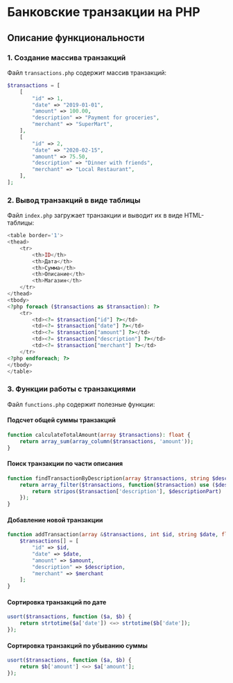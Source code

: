 # Банковские транзакции на PHP

## Описание функциональности
### 1. Создание массива транзакций
Файл `transactions.php` содержит массив транзакций:
```php
$transactions = [
    [
        "id" => 1,
        "date" => "2019-01-01",
        "amount" => 100.00,
        "description" => "Payment for groceries",
        "merchant" => "SuperMart",
    ],
    [
        "id" => 2,
        "date" => "2020-02-15",
        "amount" => 75.50,
        "description" => "Dinner with friends",
        "merchant" => "Local Restaurant",
    ],
];
```

### 2. Вывод транзакций в виде таблицы
Файл `index.php` загружает транзакции и выводит их в виде HTML-таблицы:
```php
<table border='1'>
<thead>
    <tr>
        <th>ID</th>
        <th>Дата</th>
        <th>Сумма</th>
        <th>Описание</th>
        <th>Магазин</th>
    </tr>
</thead>
<tbody>
<?php foreach ($transactions as $transaction): ?>
    <tr>
        <td><?= $transaction["id"] ?></td>
        <td><?= $transaction["date"] ?></td>
        <td><?= $transaction["amount"] ?></td>
        <td><?= $transaction["description"] ?></td>
        <td><?= $transaction["merchant"] ?></td>
    </tr>
<?php endforeach; ?>
</tbody>
</table>
```

### 3. Функции работы с транзакциями
Файл `functions.php` содержит полезные функции:

#### Подсчет общей суммы транзакций
```php
function calculateTotalAmount(array $transactions): float {
    return array_sum(array_column($transactions, 'amount'));
}
```

#### Поиск транзакции по части описания
```php
function findTransactionByDescription(array $transactions, string $descriptionPart) {
    return array_filter($transactions, function($transaction) use ($descriptionPart) {
        return stripos($transaction['description'], $descriptionPart) !== false;
    });
}
```

#### Добавление новой транзакции
```php
function addTransaction(array &$transactions, int $id, string $date, float $amount, string $description, string $merchant): void {
    $transactions[] = [
        "id" => $id,
        "date" => $date,
        "amount" => $amount,
        "description" => $description,
        "merchant" => $merchant
    ];
}
```

#### Сортировка транзакций по дате
```php
usort($transactions, function ($a, $b) {
    return strtotime($a['date']) <=> strtotime($b['date']);
});
```

#### Сортировка транзакций по убыванию суммы
```php
usort($transactions, function ($a, $b) {
    return $b['amount'] <=> $a['amount'];
});
```
